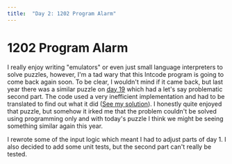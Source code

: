 ```yaml
---
title:  "Day 2: 1202 Program Alarm"
---
```


# 1202 Program Alarm

I really enjoy writing "emulators" or even just small language interpreters to solve puzzles, however, I'm a tad wary that this Intcode program is going to come back again soon.
To be clear, I wouldn't mind if it came back, but last year there was a similar puzzle on [day 19](https://adventofcode.com/2018/day/19) which had a let's say problematic second part. The code used a very inefficient implementation and had to be translated to find out what it did ([See my solution](https://github.com/siku2/AoC2018/blob/master/src/puzzles/day19.rs)).
I honestly quite enjoyed that puzzle, but somehow it irked me that the problem couldn't be solved using programming only and with today's puzzle I think we might be seeing something similar again this year.  

I rewrote some of the input logic which meant I had to adjust parts of day 1. I also decided to add some unit tests, but the second part can't really be tested.
